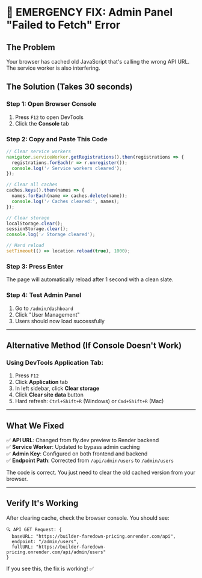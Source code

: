 # 🚨 EMERGENCY FIX: Admin Panel "Failed to Fetch" Error

## The Problem
Your browser has cached old JavaScript that's calling the wrong API URL. The service worker is also interfering.

## The Solution (Takes 30 seconds)

### Step 1: Open Browser Console
1. Press `F12` to open DevTools
2. Click the **Console** tab

### Step 2: Copy and Paste This Code

```javascript
// Clear service workers
navigator.serviceWorker.getRegistrations().then(registrations => {
  registrations.forEach(r => r.unregister());
  console.log('✓ Service workers cleared');
});

// Clear all caches
caches.keys().then(names => {
  names.forEach(name => caches.delete(name));
  console.log('✓ Caches cleared:', names);
});

// Clear storage
localStorage.clear();
sessionStorage.clear();
console.log('✓ Storage cleared');

// Hard reload
setTimeout(() => location.reload(true), 1000);
```

### Step 3: Press Enter
The page will automatically reload after 1 second with a clean slate.

### Step 4: Test Admin Panel
1. Go to `/admin/dashboard`
2. Click "User Management"
3. Users should now load successfully

---

## Alternative Method (If Console Doesn't Work)

### Using DevTools Application Tab:
1. Press `F12`
2. Click **Application** tab
3. In left sidebar, click **Clear storage**
4. Click **Clear site data** button
5. Hard refresh: `Ctrl+Shift+R` (Windows) or `Cmd+Shift+R` (Mac)

---

## What We Fixed

✅ **API URL**: Changed from fly.dev preview to Render backend  
✅ **Service Worker**: Updated to bypass admin caching  
✅ **Admin Key**: Configured on both frontend and backend  
✅ **Endpoint Path**: Corrected from `/api/admin/users` to `/admin/users`

The code is correct. You just need to clear the old cached version from your browser.

---

## Verify It's Working

After clearing cache, check the browser console. You should see:
```
🔍 API GET Request: {
  baseURL: "https://builder-faredown-pricing.onrender.com/api",
  endpoint: "/admin/users",
  fullURL: "https://builder-faredown-pricing.onrender.com/api/admin/users"
}
```

If you see this, the fix is working! ✅
